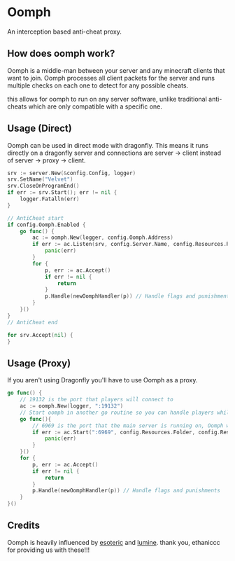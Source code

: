 # Oomph
An interception based anti-cheat proxy.

## How does oomph work?
Oomph is a middle-man between your server and any minecraft clients that want to join. Oomph processes all client packets
for the server and runs multiple checks on each one to detect for any possible cheats.

this allows for oomph to run on any server software, unlike traditional anti-cheats which are only compatible with a
specific one.

## Usage (Direct)
Oomph can be used in direct mode with dragonfly. This means it runs directly on a dragonfly server 
and connections are server -> client instead of server -> proxy -> client.
```go
srv := server.New(&config.Config, logger)
srv.SetName("Velvet")
srv.CloseOnProgramEnd()
if err := srv.Start(); err != nil {
    logger.Fatalln(err)
}

// AntiCheat start
if config.Oomph.Enabled {
    go func() {
        ac := oomph.New(logger, config.Oomph.Address)
        if err := ac.Listen(srv, config.Server.Name, config.Resources.Required); err != nil {
            panic(err)
        }
        for {
            p, err := ac.Accept()
            if err != nil {
                return
            }
            p.Handle(newOomphHandler(p)) // Handle flags and punishments
        }
    }()
}
// AntiCheat end

for srv.Accept(nil) {
}
```

## Usage (Proxy)
If you aren't using Dragonfly you'll have to use Oomph as a proxy.
```go
go func() {
    // 19132 is the port that players will connect to
    ac := oomph.New(logger, ":19132")
    // Start oomph in another go routine so you can handle players while it accepts.
    go func(){
        // 6969 is the port that the main server is running on, Oomph will redirect players to this address.
        if err := ac.Start(":6969", config.Resources.Folder, config.Resources.Required); err != nil {
            panic(err)
        }
    }()
    for {
        p, err := ac.Accept()
        if err != nil {
            return
        }
        p.Handle(newOomphHandler(p)) // Handle flags and punishments
    }
}()
```

## Credits
Oomph is heavily influenced by [esoteric](https://github.com/ethaniccc/Esoteric) and [lumine](https://github.com/ethaniccc/Lumine).
thank you, ethaniccc for providing us with these!!!
